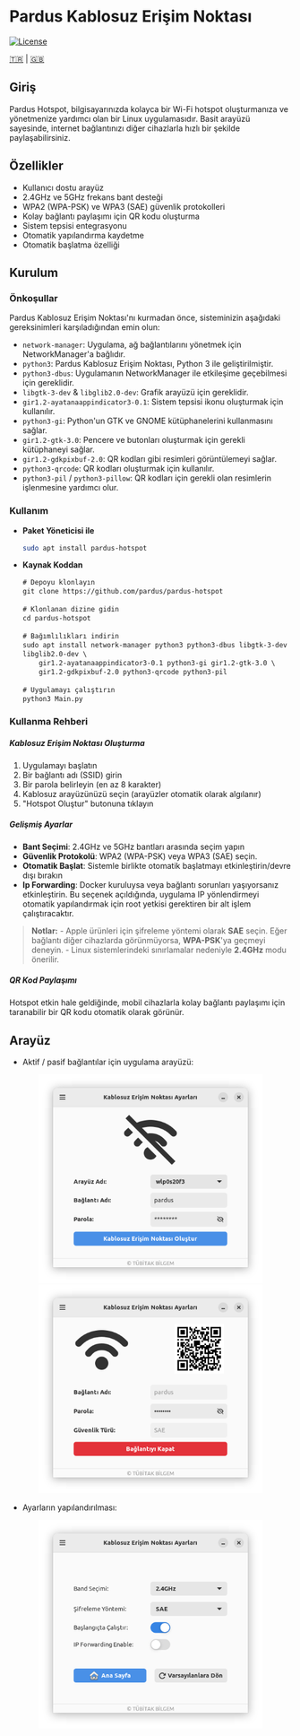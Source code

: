 
# Pardus Kablosuz Erişim Noktası

[![License](https://img.shields.io/badge/License-LGPL%20v3-blue.svg)](LICENSE)  

[🇹🇷](./README_TR.md) | [🇬🇧](./README.md)


## Giriş
Pardus Hotspot, bilgisayarınızda kolayca bir Wi-Fi hotspot oluşturmanıza ve yönetmenize yardımcı olan bir Linux uygulamasıdır. Basit arayüzü sayesinde, internet bağlantınızı diğer cihazlarla hızlı bir şekilde paylaşabilirsiniz.

## Özellikler
- Kullanıcı dostu arayüz
- 2.4GHz ve 5GHz frekans bant desteği
- WPA2 (WPA-PSK) ve WPA3 (SAE) güvenlik protokolleri
- Kolay bağlantı paylaşımı için QR kodu oluşturma
- Sistem tepsisi entegrasyonu
- Otomatik yapılandırma kaydetme
- Otomatik başlatma özelliği

## Kurulum

### Önkoşullar
Pardus Kablosuz Erişim Noktası'nı kurmadan önce, sisteminizin aşağıdaki gereksinimleri karşıladığından emin olun:

- `network-manager`: Uygulama, ağ bağlantılarını yönetmek için NetworkManager'a bağlıdır.
- `python3`: Pardus Kablosuz Erişim Noktası, Python 3 ile geliştirilmiştir.
- `python3-dbus`: Uygulamanın NetworkManager ile etkileşime geçebilmesi için gereklidir.
- `libgtk-3-dev` & `libglib2.0-dev`: Grafik arayüzü için gereklidir.
- `gir1.2-ayatanaappindicator3-0.1`: Sistem tepsisi ikonu oluşturmak için kullanılır.
- `python3-gi`: Python'un GTK ve GNOME kütüphanelerini kullanmasını sağlar.
- `gir1.2-gtk-3.0`: Pencere ve butonları oluşturmak için gerekli kütüphaneyi sağlar.
- `gir1.2-gdkpixbuf-2.0`: QR kodları gibi resimleri görüntülemeyi sağlar.
- `python3-qrcode`: QR kodları oluşturmak için kullanılır.
- `python3-pil` / `python3-pillow`: QR kodları için gerekli olan resimlerin işlenmesine yardımcı olur.

### Kullanım
  - __Paket Yöneticisi ile__
    ```bash
    sudo apt install pardus-hotspot
    ```
  - __Kaynak Koddan__
    ```
    # Depoyu klonlayın
    git clone https://github.com/pardus/pardus-hotspot

    # Klonlanan dizine gidin
    cd pardus-hotspot

    # Bağımlılıkları indirin
    sudo apt install network-manager python3 python3-dbus libgtk-3-dev libglib2.0-dev \
        gir1.2-ayatanaappindicator3-0.1 python3-gi gir1.2-gtk-3.0 \
        gir1.2-gdkpixbuf-2.0 python3-qrcode python3-pil

    # Uygulamayı çalıştırın
    python3 Main.py

    ```

### Kullanma Rehberi

 ##### Kablosuz Erişim Noktası Oluşturma

  1. Uygulamayı başlatın
  2. Bir bağlantı adı (SSID) girin
  3. Bir parola belirleyin (en az 8 karakter)
  4. Kablosuz arayüzünüzü seçin (arayüzler otomatik olarak algılanır)
  5. "Hotspot Oluştur" butonuna tıklayın

##### Gelişmiş Ayarlar

 - __Bant Seçimi__: 2.4GHz ve 5GHz bantları arasında seçim yapın
 - __Güvenlik Protokolü__: WPA2 (WPA-PSK) veya WPA3 (SAE) seçin.
 - __Otomatik Başlat__: Sistemle birlikte otomatik başlatmayı etkinleştirin/devre dışı bırakın
 - __Ip Forwarding__: Docker kuruluysa veya bağlantı sorunları yaşıyorsanız etkinleştirin. Bu seçenek açıldığında, uygulama IP yönlendirmeyi otomatik yapılandırmak için root yetkisi gerektiren bir alt işlem çalıştıracaktır.

> __Notlar:__
    - Apple ürünleri için şifreleme yöntemi olarak **SAE** seçin. Eğer bağlantı diğer cihazlarda görünmüyorsa, **WPA-PSK**'ya geçmeyi deneyin.
    - Linux sistemlerindeki sınırlamalar nedeniyle **2.4GHz** modu önerilir.

##### QR Kod Paylaşımı
  Hotspot etkin hale geldiğinde, mobil cihazlarla kolay bağlantı paylaşımı için taranabilir bir QR kodu otomatik olarak görünür.

## Arayüz
 - Aktif / pasif bağlantılar için uygulama arayüzü:


<p align="center">
  <img src="screenshots/disable-tr.png" alt="Hotspot Disabled" width="400"/>
  <img src="screenshots/enable-tr.png" alt="Hotspot Enabled" width="400"/>
</p>

- Ayarların yapılandırılması:
<p align="center">
<img src="screenshots/settings-tr.png" alt="Hotspot Settings" width="400"/>
</p>